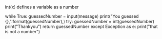 int(x) defines a variable as a number

while True:
        guessedNumber = input(message)
        print("You guessed {},".format(guessedNumber),)
        try:
            guessedNumber = int(guessedNumber)
            print("Thankyou")
            return guessedNumber
        except Exception as e:
            print("that is not a number")
